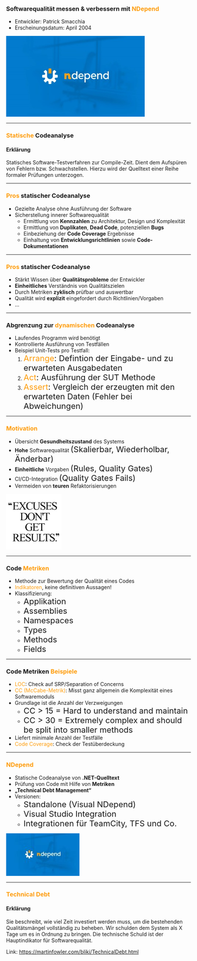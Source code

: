### Softwarequalität messen & verbessern mit <span style="color: #FE9D0E">NDepend</span>

- Entwickler: Patrick Smacchia
- Erscheinungsdatum: April 2004

![NDepend Logo](/images/full_logo.jpg)

---

### <span style="color: #FE9D0E">Statische</span> Codeanalyse

#### Erklärung
Statisches Software-Testverfahren zur Compile-Zeit. Dient dem Aufspüren von Fehlern bzw. Schwachstellen. Hierzu wird der Quelltext einer Reihe formaler Prüfungen unterzogen.

---

### <span style="color: #FE9D0E">Pros</span> statischer Codeanalyse

* Gezielte Analyse ohne Ausführung der Software
* Sicherstellung innerer Softwarequalität
  * Ermittlung von **Kennzahlen** zu Architektur, Design und Komplexität
  * Ermittlung von **Duplikaten**, **Dead Code**, potenziellen **Bugs**
  * Einbeziehung der **Code Coverage** Ergebnisse
  * Einhaltung von **Entwicklungsrichtlinien** sowie **Code-Dokumentationen**

---

### <span style="color: #FE9D0E">Pros</span> statischer Codeanalyse

* Stärkt Wissen über **Qualitätsprobleme** der Entwickler
* **Einheitliches** Verständnis von Qualitätszielen
* Durch Metriken **zyklisch** prüfbar und auswertbar
* Qualität wird **explizit** eingefordert durch Richtlinien/Vorgaben
* ...

---

### Abgrenzung zur <span style="color: #FE9D0E">dynamischen</span> Codeanalyse

* Laufendes Programm wird benötigt
* Kontrollierte Ausführung von Testfällen
* Beispiel Unit-Tests pro Testfall:
  1. <span style="font-size:22px"><span style="color: #FE9D0E">Arrange</span>: Defintion der Eingabe- und zu erwarteten Ausgabedaten</span>
  2. <span style="font-size:22px"><span style="color: #FE9D0E">Act</span>: Ausführung der SUT Methode</span>
  3. <span style="font-size:22px"><span style="color: #FE9D0E">Assert</span>: Vergleich der erzeugten mit den erwarteten Daten (Fehler bei Abweichungen)</span>

---

### <span style="color: #FE9D0E">Motivation</span>

*	Übersicht **Gesundheitszustand** des Systems
* **Hohe** Softwarequalität <span style="font-size:22px">(Skalierbar, Wiederholbar, Änderbar)</span>
*	**Einheitliche** Vorgaben <span style="font-size:22px">(Rules, Quality Gates)</span>
*	CI/CD-Integration <span style="font-size:22px">(Quality Gates Fails)</span>
*	Vermeiden von **teuren** Refaktorisierungen

![Motivation](/images/Motivation.png)

---

### Code <span style="color: #FE9D0E">Metriken</span>

* Methode zur Bewertung der Qualität eines Codes
* <span style="color: #FE9D0E">Indikatoren</span>, keine definitiven Aussagen!
* Klassifizierung: 
  * <span style="font-size:22px">Applikation</span>
  * <span style="font-size:22px">Assemblies</span>
  * <span style="font-size:22px">Namespaces</span>
  * <span style="font-size:22px">Types</span>
  * <span style="font-size:22px">Methods</span>
  * <span style="font-size:22px">Fields</span>
 
---

### Code Metriken <span style="color: #FE9D0E">Beispiele</span>
 
* <span style="color: #FE9D0E">LOC</span>: Check auf SRP/Separation of Concerns
* <span style="color: #FE9D0E">CC (McCabe-Metrik)</span>: Misst ganz allgemein die Komplexität eines Softwaremoduls
 * Grundlage ist die Anzahl der Verzweigungen
   * <span style="font-size:22px">CC > 15 = Hard to understand and maintain</span>
   * <span style="font-size:22px">CC > 30 = Extremely complex and should be split into smaller methods</span>
 * Liefert minimale Anzahl der Testfälle
* <span style="color: #FE9D0E">Code Coverage</span>: Check der Testüberdeckung

---

### <span style="color: #FE9D0E">NDepend</span>
* Statische Codeanalyse von **.NET-Quelltext**
* Prüfung von Code mit Hilfe von **Metriken**
* **„Technical Debt Management“**
* Versionen:
  - <span style="font-size:22px">Standalone (Visual NDepend)</span>
  - <span style="font-size:22px">Visual Studio Integration</span>
  - <span style="font-size:22px">Integrationen für TeamCity, TFS und Co.</span>

![NDepend Logo](/images/full_logo_width200.jpg)

---

### <span style="color: #FE9D0E">Technical Debt</span>

#### Erklärung
Sie beschreibt, wie viel Zeit investiert werden muss, um die bestehenden Qualitätsmängel vollständig zu beheben. Wir schulden dem System als X Tage um es in Ordnung zu bringen. Die technische Schuld ist der Hauptindikator für Softwarequalität.

Link: https://martinfowler.com/bliki/TechnicalDebt.html

